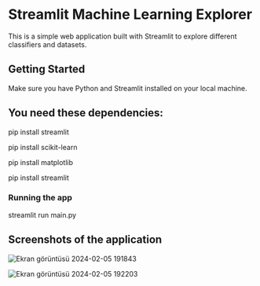 # Streamlit Machine Learning Explorer

This is a simple web application built with Streamlit to explore different classifiers and datasets.

## Getting Started

Make sure you have Python and Streamlit installed on your local machine.

## You need these dependencies:

pip install streamlit


pip install scikit-learn


pip install matplotlib


pip install streamlit


### Running the app
streamlit run main.py

## Screenshots of the application
![Ekran görüntüsü 2024-02-05 191843](https://github.com/yusrakaplan/streamlit_ml_methods/assets/79101192/7c5bcb9b-4542-42e8-b900-418468de5221)

![Ekran görüntüsü 2024-02-05 192203](https://github.com/yusrakaplan/streamlit_ml_methods/assets/79101192/60bb15e2-e966-473d-88b7-1b3d74abe603)


